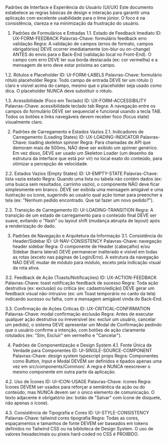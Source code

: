 Padrões de Interface e Experiência do Usuário (UI/UX)
Este documento estabelece as regras básicas de design e interação para garantir uma aplicação com excelente usabilidade para o time júnior. O foco é na consistência, clareza e na minimização da frustração do usuário.

1. Padrões de Formulários e Entradas
1.1. Estado de Feedback Imediato
ID: UX-FORM-FEEDBACK
Palavras-Chave: formulário feedback erro validação
Regra: A validação de campos (erros de formato, campos obrigatórios) DEVE ocorrer imediatamente (on-blur ou on-change) ANTES do envio para o Back-End (validação local no Front-End). O campo com erro DEVE ter sua borda destacada (ex: cor vermelha) e a mensagem de erro deve estar próxima ao campo.

1.2. Rótulos e Placeholder
ID: UI-FORM-LABELS
Palavras-Chave: formulário rótulo placeholder
Regra: Todo campo de entrada DEVE ter um rótulo (<label>) claro e visível acima do campo, mesmo que o placeholder seja usado como dica. O placeholder NUNCA deve substituir o rótulo.

1.3. Acessibilidade (Foco em Teclado)
ID: UX-FORM-ACCESSIBILITY
Palavras-Chave: acessibilidade teclado tab
Regra: A navegação entre os campos do formulário DEVE ser sequencial e funcional usando a tecla TAB. Todos os botões e links navegáveis devem receber foco (focus state) visualmente claro.

2. Padrões de Carregamento e Estados Vazios
2.1. Indicadores de Carregamento (Loading States)
ID: UX-LOADING-INDICATOR
Palavras-Chave: loading skeleton spinner
Regra: Para chamadas de API que demoram mais de 500ms, NÃO deve ser exibido um spinner genérico. Em vez disso, DEVE ser usado um Skeleton Loader (um desenho da estrutura da interface que está por vir) no local exato do conteúdo, para otimizar a percepção de velocidade.

2.2. Estados Vazios (Empty States)
ID: UI-EMPTY-STATE
Palavras-Chave: lista vazia estado
Regra: Quando uma lista ou tabela não contém dados (ex: uma busca sem resultados, carrinho vazio), o componente NÃO deve ficar simplesmente em branco. DEVE ser exibida uma mensagem amigável e uma ilustração ou ícone, sugerindo ao usuário qual ação tomar para preencher a tela (ex: "Nenhum pedido encontrado. Que tal fazer um novo pedido?").

2.3. Transição de Carregamento
ID: UI-LOADING-TRANSITION
Regra: A transição de um estado de carregamento para o conteúdo final DEVE ser suave, evitando o "flash" ou layout shift (mudança abrupta de layout) após a renderização do dado.

3. Padrões de Navegação e Arquitetura da Informação
3.1. Consistência do Header/Sidebar
ID: UI-NAV-CONSISTENCY
Palavras-Chave: navegação header sidebar
Regra: O componente de Header (cabeçalho) e/ou Sidebar (barra lateral) DEVE permanecer inalterado e visível em todas as rotas (exceto nas páginas de Login/Erro). A estrutura da navegação NÃO DEVE mudar de módulo para módulo, exceto pela indicação visual da rota ativa.

3.2. Feedback de Ação (Toasts/Notificações)
ID: UX-ACTION-FEEDBACK
Palavras-Chave: toast notificação feedback de sucesso
Regra: Toda ação destrutiva (ex: exclusão) ou crítica (ex: cadastro/edição) DEVE gerar um feedback visual não-intrusivo (ex: um Toast temporário no canto da tela) indicando sucesso ou falha, com a mensagem amigável vinda do Back-End.

3.3. Confirmação de Ações Críticas
ID: UX-CRITICAL-CONFIRMATION
Palavras-Chave: modal confirmação exclusão
Regra: Antes de executar qualquer ação destrutiva ou irreversível (ex: excluir um usuário, cancelar um pedido), o sistema DEVE apresentar um Modal de Confirmação pedindo que o usuário confirme a intenção, com botões de ação claramente rotulados (ex: "Sim, Excluir" em vermelho e "Cancelar").

4. Padrões de Componentização e Design System
4.1. Fonte Única da Verdade para Componentes
ID: UI-SINGLE-SOURCE-COMPONENT
Palavras-Chave: design system typescript props
Regra: Componentes como Button, Input e Modal DEVEM ser definidos e tipados apenas uma vez em src/components/Common/. A regra é NUNCA reescrever o mesmo componente em outra parte da aplicação.

4.2. Uso de Ícones
ID: UI-ICON-USAGE
Palavras-Chave: ícones
Regra: Ícones DEVEM ser usados para reforçar a semântica da ação ou do conteúdo, mas NUNCA devem ser o único elemento de comunicação. O texto adjacente é obrigatório (ex: botão de "Salvar" com ícone de disquete, não apenas o ícone).

4.3. Consistência de Tipografia e Cores
ID: UI-STYLE-CONSISTENCY
Palavras-Chave: tailwind cores tipografia
Regra: Todas as cores, espaçamentos e tamanhos de fonte DEVEM ser baseados em tokens definidos no Tailwind CSS ou na biblioteca de Design System. O uso de valores hexadecimais ou píxeis hard-coded no CSS é PROIBIDO.